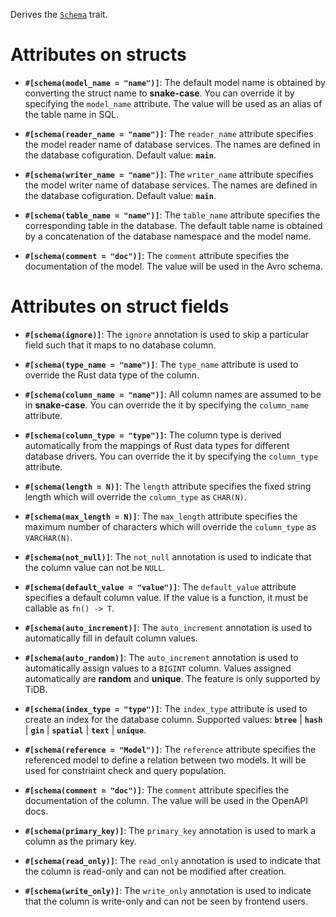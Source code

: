 Derives the [`Schema`](zino_core::orm::Schema) trait.

# Attributes on structs

- **`#[schema(model_name = "name")]`**: The default model name is obtained by converting 
  the struct name to **snake-case**. You can override it by specifying the `model_name` attribute.
  The value will be used as an alias of the table name in SQL.

- **`#[schema(reader_name = "name")]`**: The `reader_name` attribute specifies
  the model reader name of database services. The names are defined in the database cofiguration.
  Default value: **`main`**.

- **`#[schema(writer_name = "name")]`**: The `writer_name` attribute specifies
  the model writer name of database services. The names are defined in the database cofiguration.
  Default value: **`main`**.

- **`#[schema(table_name = "name")]`**: The `table_name` attribute specifies
  the corresponding table in the database. The default table name is obtained by
  a concatenation of the database namespace and the model name.

- **`#[schema(comment = "doc")]`**: The `comment` attribute specifies
  the documentation of the model. The value will be used in the Avro schema.

# Attributes on struct fields

- **`#[schema(ignore)]`**: The `ignore` annotation is used to skip a particular field
  such that it maps to no database column.

- **`#[schema(type_name = "name")]`**: The `type_name` attribute is used to
  override the Rust data type of the column.

- **`#[schema(column_name = "name")]`**: All column names are assumed to be in **snake-case**.
  You can override the it by specifying the `column_name` attribute.

- **`#[schema(column_type = "type")]`**: The column type is derived automatically
  from the mappings of Rust data types for different database drivers.
  You can override the it by specifying the `column_type` attribute.

- **`#[schema(length = N)]`**: The `length` attribute specifies
  the fixed string length which will override the `column_type` as `CHAR(N)`.

- **`#[schema(max_length = N)]`**: The `max_length` attribute specifies
  the maximum number of characters which will override the `column_type` as `VARCHAR(N)`.

- **`#[schema(not_null)]`**: The `not_null` annotation is used to indicate that
  the column value can not be `NULL`.

- **`#[schema(default_value = "value")]`**: The `default_value` attribute specifies
  a default column value. If the value is a function, it must be callable as `fn() -> T`.

- **`#[schema(auto_increment)]`**: The `auto_increment` annotation is used to
  automatically fill in default column values.

- **`#[schema(auto_random)]`**: The `auto_increment` annotation is used to
  automatically assign values to a `BIGINT` column.
  Values assigned automatically are **random** and **unique**.
  The feature is only supported by TiDB.

- **`#[schema(index_type = "type")]`**: The `index_type` attribute is used to
  create an index for the database column. Supported values: **`btree`** | **`hash`**
  | **`gin`** | **`spatial`** | **`text`** | **`unique`**.

- **`#[schema(reference = "Model")]`**: The `reference` attribute specifies
  the referenced model to define a relation between two models.
  It will be used for constriaint check and query population.

- **`#[schema(comment = "doc")]`**: The `comment` attribute specifies
  the documentation of the column. The value will be used in the OpenAPI docs.

- **`#[schema(primary_key)]`**: The `primary_key` annotation is used to
  mark a column as the primary key.

- **`#[schema(read_only)]`**: The `read_only` annotation is used to indicate that
  the column is read-only and can not be modified after creation.

- **`#[schema(write_only)]`**: The `write_only` annotation is used to indicate that
  the column is write-only and can not be seen by frontend users.